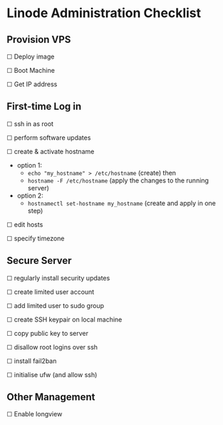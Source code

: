 Linode Administration Checklist
===============================

Provision VPS
-------------
☐ Deploy image

☐ Boot Machine

☐ Get IP address

First-time Log in
-----------------

☐ ssh in as root

☐ perform software updates

☐ create & activate hostname

- option 1:
    - `echo "my_hostname" > /etc/hostname` (create) then 
    - `hostname -F /etc/hostname` (apply the changes to the running server)
- option 2:
    - `hostnamectl set-hostname my_hostname` (create and apply in one step)

☐ edit hosts

☐ specify timezone

Secure Server
-------------

☐ regularly install security updates

☐ create limited user account

☐ add limited user to sudo group

☐ create SSH keypair on local machine

☐ copy public key to server

☐ disallow root logins over ssh

☐ install fail2ban

☐ initialise ufw (and allow ssh)

Other Management
----------------

☐ Enable longview
